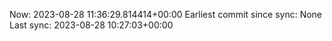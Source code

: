 Now: 2023-08-28 11:36:29.814414+00:00 Earliest commit since sync: None Last sync: 2023-08-28 10:27:03+00:00
